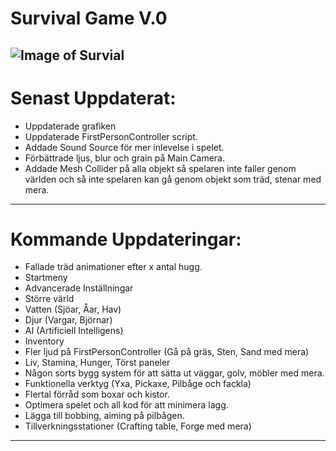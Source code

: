 # Survival Game V.0
![Image of Survial](http://i.imgur.com/stY6pZG.png)
---
# Senast Uppdaterat:
* Uppdaterade grafiken
* Uppdaterade FirstPersonController script.
* Addade Sound Source för mer inlevelse i spelet.
* Förbättrade ljus, blur och grain på Main Camera.
* Addade Mesh Collider på alla objekt så spelaren inte faller genom världen och så inte spelaren kan gå genom objekt som träd, stenar med mera.
---
# Kommande Uppdateringar:
* Fallade träd animationer efter x antal hugg.
* Startmeny
* Advancerade Inställningar
* Större värld 
* Vatten (Sjöar, Åar, Hav)
* Djur (Vargar, Björnar)
* AI (Artificiell Intelligens)
* Inventory
* Fler ljud på FirstPersonController (Gå på gräs, Sten, Sand med mera)
* Liv, Stamina, Hunger, Törst paneler
* Någon sorts bygg system för att sätta ut väggar, golv, möbler med mera.
* Funktionella verktyg (Yxa, Pickaxe, Pilbåge och fackla)
* Flertal förråd som boxar och kistor.
* Optimera spelet och all kod för att minimera lagg.
* Lägga till bobbing, aiming på pilbågen.
* Tillverkningsstationer (Crafting table, Forge med mera)
---
